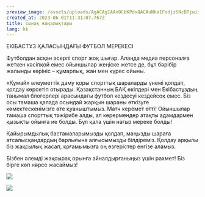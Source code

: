 ```yaml
---
preview_image: /assets/uploads/AgACAgIAAx0CbKPdxQACAuNkeIFodjz5NcBTjwis4sa85BW1rAACgMMxG5E_wEvgg9UT9qUyiAEAAwIAA3kAAy8E
created_at: 2023-06-01T11:31:07.767Z
title: сынақ жаңалықтары
lang: kk
---
```


ЕКІБАСТҰЗ ҚАЛАСЫНДАҒЫ ФУТБОЛ МЕРЕКЕСІ

Футболдан асқан әсерлі спорт жоқ шығар. Алаңда медиа персоналға жеткен кәсіпқой емес ойыншылар жеңіске жетсе де, бұл бәрібір жалынды көрініс – құмарлық, жан мен күрес ойыны.

«Құмай» әлеуметтік даму қоры спорттық шараларды үнемі қолдап, қолдау көрсетіп отырады. Қазақстанның БАҚ өкілдері мен Екібастұздың танымал блогерлері арасындағы футбол кездесуі кездейсоқ емес. Біз осы тамаша қалада осындай жарқын шараны өткізуге көмектескенімізге өте қуаныштымыз. Матч керемет өтті! Ойыншылар тамаша спорттық тәжірибе алды, ал көрермендер атақты адамдармен қызықты ойынға ие болды. Бұл қала үшін нағыз мереке болды!

Қайырымдылық бастамаларымызды қолдап, маңызды шараға атсалысқандардың барлығына алғысымызды білдіреміз. Қолдау арқылы біз жақсылық жасап, қоғамымызға оң өзгерістер енгізе аламыз.

Бізбен әлемді жақсырақ орынға айналдырғаныңыз үшін рахмет! Біз бірге көп нәрсе жасаймыз!

![](/assets/uploads/AgACAgIAAx0CbKPdxQACAuRkeIFoVNZk48zih0Je64wx26hYRgACgcMxG5E_wEtjbMYOEYraqAEAAwIAA3kAAy8E)

![](/assets/uploads/AgACAgIAAx0CbKPdxQACAuJkeIFohXSnTmXG6XFk-kfNMUXtzAACjMMxG5E_wEsddm5OF9o26wEAAwIAA3kAAy8E)

